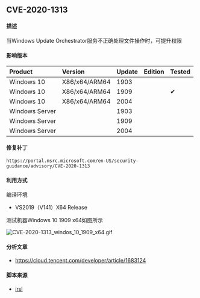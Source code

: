 ## CVE-2020-1313

#### 描述

当Windows Update Orchestrator服务不正确处理文件操作时，可提升权限

#### 影响版本

| Product             | Version       | Update | Edition | Tested             |
| :------------------ | :------------ | ------ | ------- | ------------------ |
| Windows 10          | X86/x64/ARM64 | 1903   |         |                    |
| Windows 10          | X86/x64/ARM64 | 1909   |         | &#10004; |
| Windows 10          | X86/x64/ARM64 | 2004   |         |                    |
| Windows Server      |               | 1903   |         |                    |
| Windows Server      |               | 1909   |         |                    |
| Windows Server      |               | 2004   |         |                    |

#### 修复补丁

```
https://portal.msrc.microsoft.com/en-US/security-guidance/advisory/CVE-2020-1313
```

#### 利用方式

编译环境

- VS2019（V141）X64 Release

测试机器Windows 10 1909 x64如图所示

![CVE-2020-1313_windos_10_1909_x64.gif](https://raw.github.com/Ascotbe/Random-img/master/Kernelhub/CVE-2020-1313_windos_10_1909_x64.gif)

#### 分析文章
- https://cloud.tencent.com/developer/article/1683124

#### 脚本来源

- [irsl](https://github.com/irsl/CVE-2020-1313)

